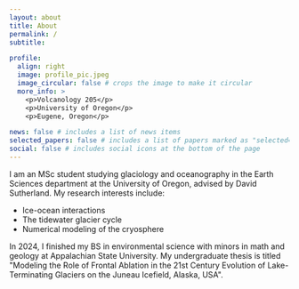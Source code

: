 ```yaml
---
layout: about
title: About
permalink: /
subtitle: 

profile:
  align: right
  image: profile_pic.jpeg
  image_circular: false # crops the image to make it circular
  more_info: >
    <p>Volcanology 205</p>
    <p>University of Oregon</p>
    <p>Eugene, Oregon</p>

news: false # includes a list of news items
selected_papers: false # includes a list of papers marked as "selected={true}"
social: false # includes social icons at the bottom of the page
---
```


I am an MSc student studying glaciology and oceanography in the Earth Sciences department at the University of Oregon, advised by David Sutherland. My research interests include: 
* Ice-ocean interactions
* The tidewater glacier cycle
* Numerical modeling of the cryosphere

In 2024, I finished my BS in environmental science with minors in math and geology at Appalachian State University. My undergraduate thesis is titled "Modeling the Role of Frontal Ablation in the 21st Century Evolution of Lake-Terminating Glaciers on the Juneau Icefield, Alaska, USA".


